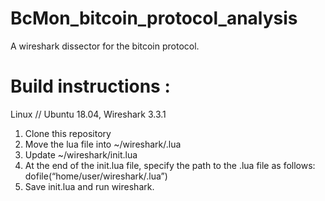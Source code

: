 # BcMon_bitcoin_protocol_analysis
A wireshark dissector for the bitcoin protocol.

# Build instructions :
Linux // Ubuntu 18.04, Wireshark 3.3.1
1. Clone this repository 
2. Move the lua file into ~/wireshark/<filename>.lua
3. Update ~/wireshark/init.lua
4. At the end of the init.lua file, specify the path to the <filename>.lua file 
as follows: dofile(“home/user/wireshark/<filename>.lua”)
5. Save init.lua and run wireshark.
